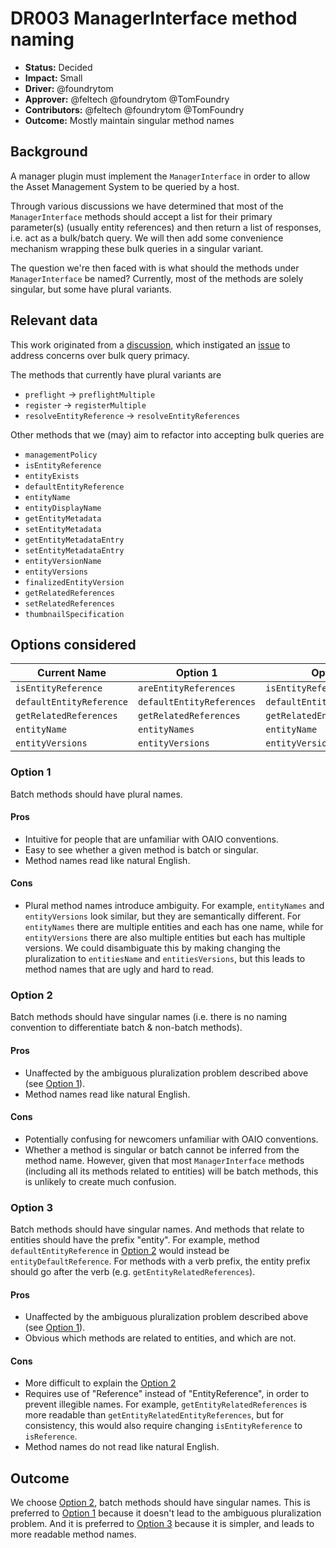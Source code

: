 # DR003 ManagerInterface method naming

- **Status:** Decided
- **Impact:** Small
- **Driver:** @foundrytom
- **Approver:** @feltech @foundrytom @TomFoundry
- **Contributors:** @feltech @foundrytom @TomFoundry
- **Outcome:** Mostly maintain singular method names

## Background

A manager plugin must implement the `ManagerInterface` in order to allow
the Asset Management System to be queried by a host. 

Through various discussions we have determined that most of
the `ManagerInterface` methods should accept a list for their primary
parameter(s) (usually entity references) and then return a list of
responses, i.e. act as a bulk/batch query. We will then add some
convenience mechanism wrapping these bulk queries in a singular
variant.

The question we're then faced with is what should the methods under
`ManagerInterface` be named? Currently, most of the methods are solely
singular, but some have plural variants. 


## Relevant data

This work originated from a [discussion](https://github.com/TheFoundryVisionmongers/OpenAssetIO/discussions/37),
which instigated an [issue](https://github.com/TheFoundryVisionmongers/OpenAssetIO/issues/43) 
to address concerns over bulk query primacy.

The methods that currently have plural variants are
* `preflight` -> `preflightMultiple`
* `register` -> `registerMultiple`
* `resolveEntityReference` -> `resolveEntityReferences`

Other methods that we (may) aim to refactor into accepting bulk queries
are

* `managementPolicy`
* `isEntityReference`
* `entityExists`
* `defaultEntityReference`
* `entityName`
* `entityDisplayName`
* `getEntityMetadata`
* `setEntityMetadata`
* `getEntityMetadataEntry`
* `setEntityMetadataEntry`
* `entityVersionName`
* `entityVersions`
* `finalizedEntityVersion`
* `getRelatedReferences`
* `setRelatedReferences`
* `thumbnailSpecification`

## Options considered

| Current Name             | Option 1                  | Option 2                     | Option 3                     |
|--------------------------|---------------------------|------------------------------|------------------------------|
| `isEntityReference`      | `areEntityReferences`     | `isEntityReference`          | `isReference`                |
| `defaultEntityReference` | `defaultEntityReferences` | `defaultEntityReference`     | `entityDefaultReference`     |
| `getRelatedReferences`   | `getRelatedReferences`    | `getRelatedEntityReferences` | `getEntityRelatedReferences` |
| `entityName`             | `entityNames`             | `entityName`                 | `entityName`                 |
| `entityVersions`         | `entityVersions`          | `entityVersions`             | `entityVersions`             |

### Option 1

Batch methods should have plural names.

#### Pros

 - Intuitive for people that are unfamiliar with OAIO conventions. 
 - Easy to see whether a given method is batch or singular.
 - Method names read like natural English.

#### Cons

 - Plural method names introduce ambiguity. For example, `entityNames` 
and `entityVersions` look similar, but they are semantically different.
For `entityNames` there are multiple entities and each has one name, 
while for `entityVersions` there are also multiple entities but each has
multiple versions. We could disambiguate this by making changing the
pluralization to `entitiesName` and `entitiesVersions`, but this leads
to method names that are ugly and hard to read.

### Option 2

Batch methods should have singular names (i.e. there is no naming 
convention to differentiate batch & non-batch methods).

#### Pros

 - Unaffected by the ambiguous pluralization problem described above 
(see [Option 1](#option-1)).
 - Method names read like natural English.

#### Cons

 - Potentially confusing for newcomers unfamiliar with OAIO conventions.
 - Whether a method is singular or batch cannot be inferred from the 
method name. However, given that most `ManagerInterface` methods 
(including all its methods related to entities) will be batch methods, this is unlikely to 
create much confusion.

### Option 3

Batch methods should have singular names. And methods that relate to 
entities should have the prefix "entity". For example, method 
`defaultEntityReference` in [Option 2](#option-2) would instead be  
`entityDefaultReference`. For methods with a verb prefix, the entity
prefix should go after the verb (e.g. `getEntityRelatedReferences`).

#### Pros

- Unaffected by the ambiguous pluralization problem described above 
(see [Option 1](#option-1)).
- Obvious which methods are related to entities, and which are not.

#### Cons

 - More difficult to explain the [Option 2](#option-2)
 - Requires use of "Reference" instead of "EntityReference", in order to 
prevent illegible names. For example, `getEntityRelatedReferences` is 
more readable than `getEntityRelatedEntityReferences`, but for 
consistency, this would also require changing `isEntityReference` to 
`isReference`.
 - Method names do not read like natural English.

## Outcome

We choose [Option 2](#option-2), batch methods should have singular 
names. This is preferred to [Option 1](#option-1) because it doesn't 
lead to the ambiguous pluralization problem. And it is preferred to 
[Option 3](#option-3) because it is simpler, and leads to more readable
method names.